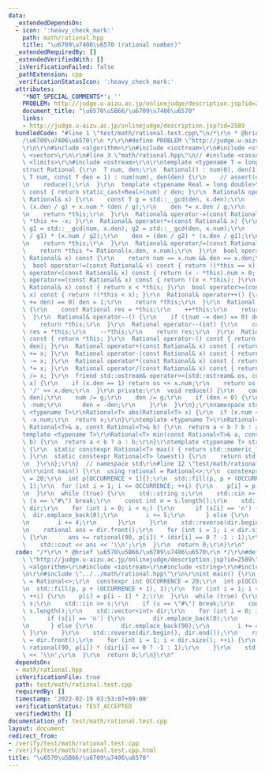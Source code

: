 ```yaml
---
data:
  _extendedDependsOn:
  - icon: ':heavy_check_mark:'
    path: math/rational.hpp
    title: "\u6709\u7406\u6570 (rational number)"
  _extendedRequiredBy: []
  _extendedVerifiedWith: []
  _isVerificationFailed: false
  _pathExtension: cpp
  _verificationStatusIcon: ':heavy_check_mark:'
  attributes:
    '*NOT_SPECIAL_COMMENTS*': ''
    PROBLEM: http://judge.u-aizu.ac.jp/onlinejudge/description.jsp?id=2589
    document_title: "\u6570\u5B66/\u6709\u7406\u6570"
    links:
    - http://judge.u-aizu.ac.jp/onlinejudge/description.jsp?id=2589
  bundledCode: "#line 1 \"test/math/rational.test.cpp\"\n/*\r\n * @brief \u6570\u5B66\
    /\u6709\u7406\u6570\r\n */\r\n#define PROBLEM \"http://judge.u-aizu.ac.jp/onlinejudge/description.jsp?id=2589\"\
    \r\n\r\n#include <algorithm>\r\n#include <iostream>\r\n#include <string>\r\n#include\
    \ <vector>\r\n\r\n#line 3 \"math/rational.hpp\"\n// #include <cassert>\r\n#include\
    \ <limits>\r\n#include <ostream>\r\n\r\ntemplate <typename T = long long>\r\n\
    struct Rational {\r\n  T num, den;\r\n  Rational() : num(0), den(1) {}\r\n  Rational(const\
    \ T num, const T den = 1) : num(num), den(den) {\r\n    // assert(den != 0);\r\
    \n    reduce();\r\n  }\r\n  template <typename Real = long double>\r\n  Real to_real()\
    \ const { return static_cast<Real>(num) / den; }\r\n  Rational& operator+=(const\
    \ Rational& x) {\r\n    const T g = std::__gcd(den, x.den);\r\n    num = num *\
    \ (x.den / g) + x.num * (den / g);\r\n    den *= x.den / g;\r\n    reduce();\r\
    \n    return *this;\r\n  }\r\n  Rational& operator-=(const Rational& x) { return\
    \ *this += -x; }\r\n  Rational& operator*=(const Rational& x) {\r\n    const T\
    \ g1 = std::__gcd(num, x.den), g2 = std::__gcd(den, x.num);\r\n    num = (num\
    \ / g1) * (x.num / g2);\r\n    den = (den / g2) * (x.den / g1);\r\n    reduce();\r\
    \n    return *this;\r\n  }\r\n  Rational& operator/=(const Rational& x) {\r\n\
    \    return *this *= Rational(x.den, x.num);\r\n  }\r\n  bool operator==(const\
    \ Rational& x) const {\r\n    return num == x.num && den == x.den;\r\n  }\r\n\
    \  bool operator!=(const Rational& x) const { return !(*this == x); }\r\n  bool\
    \ operator<(const Rational& x) const { return (x - *this).num > 0; }\r\n  bool\
    \ operator<=(const Rational& x) const { return !(x < *this); }\r\n  bool operator>(const\
    \ Rational& x) const { return x < *this; }\r\n  bool operator>=(const Rational&\
    \ x) const { return !(*this < x); }\r\n  Rational& operator++() {\r\n    if ((num\
    \ += den) == 0) den = 1;\r\n    return *this;\r\n  }\r\n  Rational operator++(int)\
    \ {\r\n    const Rational res = *this;\r\n    ++*this;\r\n    return res;\r\n\
    \  }\r\n  Rational& operator--() {\r\n    if ((num -= den) == 0) den = 1;\r\n\
    \    return *this;\r\n  }\r\n  Rational operator--(int) {\r\n    const Rational\
    \ res = *this;\r\n    --*this;\r\n    return res;\r\n  }\r\n  Rational operator+()\
    \ const { return *this; }\r\n  Rational operator-() const { return Rational(-num,\
    \ den); }\r\n  Rational operator+(const Rational& x) const { return Rational(*this)\
    \ += x; }\r\n  Rational operator-(const Rational& x) const { return Rational(*this)\
    \ -= x; }\r\n  Rational operator*(const Rational& x) const { return Rational(*this)\
    \ *= x; }\r\n  Rational operator/(const Rational& x) const { return Rational(*this)\
    \ /= x; }\r\n  friend std::ostream& operator<<(std::ostream& os, const Rational&\
    \ x) {\r\n    if (x.den == 1) return os << x.num;\r\n    return os << x.num <<\
    \ '/' << x.den;\r\n  }\r\n private:\r\n  void reduce() {\r\n    const T g = std::__gcd(num,\
    \ den);\r\n    num /= g;\r\n    den /= g;\r\n    if (den < 0) {\r\n      num =\
    \ -num;\r\n      den = -den;\r\n    }\r\n  }\r\n};\r\nnamespace std {\r\ntemplate\
    \ <typename T>\r\nRational<T> abs(Rational<T> x) {\r\n  if (x.num < 0) x.num =\
    \ -x.num;\r\n  return x;\r\n}\r\ntemplate <typename T>\r\nRational<T> max(const\
    \ Rational<T>& a, const Rational<T>& b) {\r\n  return a < b ? b : a;\r\n}\r\n\
    template <typename T>\r\nRational<T> min(const Rational<T>& a, const Rational<T>&\
    \ b) {\r\n  return a < b ? a : b;\r\n}\r\ntemplate <typename T> struct numeric_limits<Rational<T>>\
    \ {\r\n  static constexpr Rational<T> max() { return std::numeric_limits<T>::max();\
    \ }\r\n  static constexpr Rational<T> lowest() {\r\n    return std::numeric_limits<T>::lowest();\r\
    \n  }\r\n};\r\n}  // namespace std\r\n#line 12 \"test/math/rational.test.cpp\"\
    \n\r\nint main() {\r\n  using rational = Rational<>;\r\n  constexpr int OCCURRENCE\
    \ = 20;\r\n  int p[OCCURRENCE + 1]{};\r\n  std::fill(p, p + (OCCURRENCE + 1),\
    \ 1);\r\n  for (int i = 1; i <= OCCURRENCE; ++i) {\r\n    p[i] = p[i - 1] * 2;\r\
    \n  }\r\n  while (true) {\r\n    std::string s;\r\n    std::cin >> s;\r\n    if\
    \ (s == \"#\") break;\r\n    const int n = s.length();\r\n    std::vector<int>\
    \ dir;\r\n    for (int i = 0; i < n;) {\r\n      if (s[i] == 'n') {\r\n      \
    \  dir.emplace_back(0);\r\n        i += 5;\r\n      } else {\r\n        dir.emplace_back(90);\r\
    \n        i += 4;\r\n      }\r\n    }\r\n    std::reverse(dir.begin(), dir.end());\r\
    \n    rational ans = dir.front();\r\n    for (int i = 1; i < dir.size(); ++i)\
    \ {\r\n      ans += rational(90, p[i]) * (dir[i] == 0 ? -1 : 1);\r\n    }\r\n\
    \    std::cout << ans << '\\n';\r\n  }\r\n  return 0;\r\n}\r\n"
  code: "/*\r\n * @brief \u6570\u5B66/\u6709\u7406\u6570\r\n */\r\n#define PROBLEM\
    \ \"http://judge.u-aizu.ac.jp/onlinejudge/description.jsp?id=2589\"\r\n\r\n#include\
    \ <algorithm>\r\n#include <iostream>\r\n#include <string>\r\n#include <vector>\r\
    \n\r\n#include \"../../math/rational.hpp\"\r\n\r\nint main() {\r\n  using rational\
    \ = Rational<>;\r\n  constexpr int OCCURRENCE = 20;\r\n  int p[OCCURRENCE + 1]{};\r\
    \n  std::fill(p, p + (OCCURRENCE + 1), 1);\r\n  for (int i = 1; i <= OCCURRENCE;\
    \ ++i) {\r\n    p[i] = p[i - 1] * 2;\r\n  }\r\n  while (true) {\r\n    std::string\
    \ s;\r\n    std::cin >> s;\r\n    if (s == \"#\") break;\r\n    const int n =\
    \ s.length();\r\n    std::vector<int> dir;\r\n    for (int i = 0; i < n;) {\r\n\
    \      if (s[i] == 'n') {\r\n        dir.emplace_back(0);\r\n        i += 5;\r\
    \n      } else {\r\n        dir.emplace_back(90);\r\n        i += 4;\r\n     \
    \ }\r\n    }\r\n    std::reverse(dir.begin(), dir.end());\r\n    rational ans\
    \ = dir.front();\r\n    for (int i = 1; i < dir.size(); ++i) {\r\n      ans +=\
    \ rational(90, p[i]) * (dir[i] == 0 ? -1 : 1);\r\n    }\r\n    std::cout << ans\
    \ << '\\n';\r\n  }\r\n  return 0;\r\n}\r\n"
  dependsOn:
  - math/rational.hpp
  isVerificationFile: true
  path: test/math/rational.test.cpp
  requiredBy: []
  timestamp: '2022-02-19 03:53:07+09:00'
  verificationStatus: TEST_ACCEPTED
  verifiedWith: []
documentation_of: test/math/rational.test.cpp
layout: document
redirect_from:
- /verify/test/math/rational.test.cpp
- /verify/test/math/rational.test.cpp.html
title: "\u6570\u5B66/\u6709\u7406\u6570"
---
```

